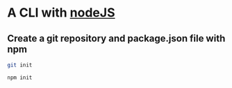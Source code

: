 # A CLI with [nodeJS](https://nodejs.org/)


## Create a git repository and package.json file with npm

```bash
git init
```
```bash
npm init
```